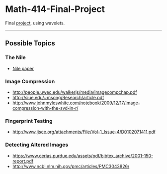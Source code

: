 # Math-414-Final-Project
Final [project](http://www.math.tamu.edu/~francis.narcowich/m414/s16/projects_s16.html),
using wavelets.

---

## Possible Topics

### The Nile
* [Nile paper](http://onlinelibrary.wiley.com/wol1/doi/10.1029/2001WR000509/full)

### Image Compression
* http://people.uwec.edu/walkerjs/media/imagecompchap.pdf
* http://siue.edu/~msong/Research/article.pdf
* http://www.johnmyleswhite.com/notebook/2009/12/17/image-compression-with-the-svd-in-r/

### Fingerprint Testing
* http://www.ijsce.org/attachments/File/Vol-1_Issue-4/D0102071411.pdf

### Detecting Altered Images
* https://www.cerias.purdue.edu/assets/pdf/bibtex_archive/2001-150-report.pdf
* http://www.ncbi.nlm.nih.gov/pmc/articles/PMC3043826/
